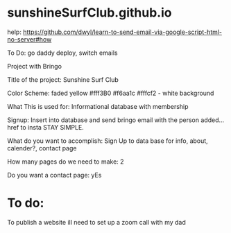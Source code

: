 # sunshineSurfClub.github.io

help: https://github.com/dwyl/learn-to-send-email-via-google-script-html-no-server#how





To Do:
go daddy deploy,
switch emails

Project with Bringo

Title of the project: Sunshine Surf Club

Color Scheme:
faded yellow #fff3B0
#f6aa1c
#fffcf2 - white background

What This is used for: Informational database with membership

Signup: Insert into database and send bringo email with the person added...
href to insta
STAY SIMPLE.


What do you want to accomplish: Sign Up to data base for info, about, calender?, contact page

How many pages do we need to make: 2

Do you want a contact page: yEs

# To do:
To publish a website ill need to set up a zoom call with my dad
